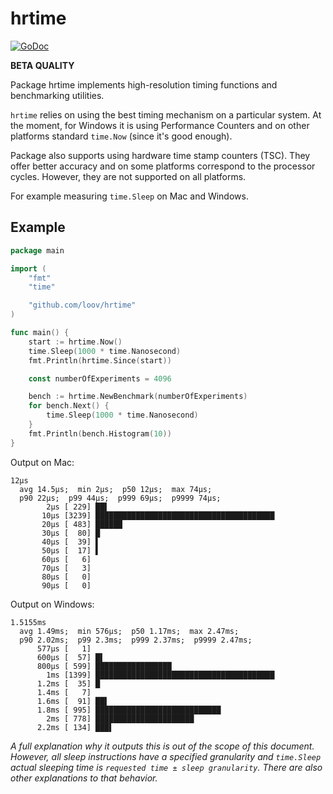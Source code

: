 # hrtime

[![GoDoc](https://godoc.org/github.com/loov/hrtime?status.svg)](http://godoc.org/github.com/loov/hrtime)

**BETA QUALITY**

Package hrtime implements high-resolution timing functions and benchmarking utilities.

`hrtime` relies on using the best timing mechanism on a particular system. At the moment, for Windows it is using Performance Counters and on other platforms standard `time.Now` (since it's good enough).

Package also supports using hardware time stamp counters (TSC). They offer better accuracy and on some platforms correspond to the processor cycles. However, they are not supported on all platforms.

For example measuring `time.Sleep` on Mac and Windows.

## Example
```go
package main

import (
    "fmt"
    "time"

    "github.com/loov/hrtime"
)

func main() {
    start := hrtime.Now()
    time.Sleep(1000 * time.Nanosecond)
    fmt.Println(hrtime.Since(start))

    const numberOfExperiments = 4096

    bench := hrtime.NewBenchmark(numberOfExperiments)
    for bench.Next() {
        time.Sleep(1000 * time.Nanosecond)
    }
    fmt.Println(bench.Histogram(10))
}
```

Output on Mac:

```
12µs
  avg 14.5µs;  min 2µs;  p50 12µs;  max 74µs;
  p90 22µs;  p99 44µs;  p999 69µs;  p9999 74µs;
        2µs [ 229] ██▌
       10µs [3239] ████████████████████████████████████████
       20µs [ 483] ██████
       30µs [  80] █
       40µs [  39] ▌
       50µs [  17] ▌
       60µs [   6]
       70µs [   3]
       80µs [   0]
       90µs [   0]
```

Output on Windows:

```
1.5155ms
  avg 1.49ms;  min 576µs;  p50 1.17ms;  max 2.47ms;
  p90 2.02ms;  p99 2.3ms;  p999 2.37ms;  p9999 2.47ms;
      577µs [   1]
      600µs [  57] █▌
      800µs [ 599] █████████████████
        1ms [1399] ████████████████████████████████████████
      1.2ms [  35] █
      1.4ms [   7]
      1.6ms [  91] ██▌
      1.8ms [ 995] ████████████████████████████
        2ms [ 778] ██████████████████████
      2.2ms [ 134] ███▌
```

_A full explanation why it outputs this is out of the scope of this document. However, all sleep instructions have a specified granularity and `time.Sleep` actual sleeping time is `requested time ± sleep granularity`. There are also other explanations to that behavior._
